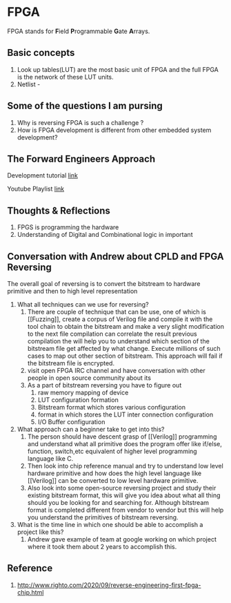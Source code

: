 # FPGA
FPGA stands for **F**ield **P**rogrammable **G**ate **A**rrays. 


## Basic concepts
1. Look up tables(LUT) are the most basic unit of FPGA and the full FPGA is the network of these LUT units.
2. Netlist - 

## Some of the questions I am pursing 
1. Why is reversing FPGA is such a challenge ?
2. How is FPGA development is different from other embedded system development?

## The Forward Engineers Approach

Development tutorial [link](https://alchitry.com/pages/verilog-fpga-tutorials)

Youtube Playlist [link](https://www.youtube.com/watch?v=vjBsywUSKWk&list=PL2935W76vRNGRtB09yXBytO6F3zSZFZGr)


## Thoughts & Reflections

1. FPGS is programming the hardware
2. Understanding of Digital and Combinational logic in important 


## Conversation with Andrew about CPLD and FPGA Reversing

The overall goal of reversing is to convert the bitstream to hardware primitive and then to high level representation

1. What all techniques can we use for reversing?
	1. There are couple of technique that can be use, one of which is [[Fuzzing]], create a corpus of Verilog file and compile it with the tool chain to obtain the bitstream and make a very slight modification to the next file compilation can correlate the result previous compilation the will help you to understand which section of the bitstream file get affected by what change. Execute millions of such cases to map out other section of bitstream. This approach will fail if the bitstream file is encrypted.
	2. visit open FPGA IRC channel and have conversation with other people in open source community about its
	3. As a part of bitstream reversing you have to figure out 
		1. raw memory mapping of device
		2. LUT configuration formation
		3. Bitstream format which stores various configuration 
		4. format in which stores the LUT inter connection configuration
		5. I/O Buffer configuration
2.  What approach can a beginner take to get into this?
	1.  The person should have descent grasp of [[Verilog]] programming and understand what all primitive does the program offer like if/else, function, switch,etc equivalent of higher level programming language like C.
	2.  Then look into chip reference manual and try to understand low level hardware primitive and how does the high level language like [[Verilog]] can be converted to low level hardware primitive.
	3.  Also look into some open-source reversing project and study their existing bitstream format, this will give you idea about what all thing should you be looking for and searching for. Although bitstream format is completed different from vendor to vendor but this will help you understand the primitives of bitstream reversing.
3.  What is the time line in which one should be able to accomplish a project like this?
	1.   Andrew gave example of team at google working on which project where it took them about 2 years to accomplish this.




## Reference
1. http://www.righto.com/2020/09/reverse-engineering-first-fpga-chip.html